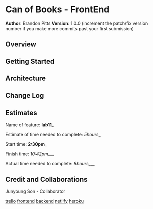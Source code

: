 # Can of Books - FrontEnd

**Author**: Brandon Pitts
**Version**: 1.0.0 (increment the patch/fix version number if you make more commits past your first submission)

## Overview
<!-- Provide a high level overview of what this application is and why you are building it, beyond the fact that it's an assignment for this class. (i.e. What's your problem domain?) -->

## Getting Started
<!-- What are the steps that a user must take in order to build this app on their own machine and get it running? -->

## Architecture
<!-- Provide a detailed description of the application design. What technologies (languages, libraries, etc) you're using, and any other relevant design information. -->

## Change Log
<!-- Use this area to document the iterative changes made to your application as each feature is successfully implemented. Use time stamps. Here's an example:

01-01-2001 4:59pm - Application now has a fully-functional express server, with a GET route for the location resource. -->

## Estimates
Name of feature: __lab11___

Estimate of time needed to complete: _5hours__

Start time: __2:30pm___

Finish time: _10:42pm____

Actual time needed to complete: _8hours____

## Credit and Collaborations

Junyoung Son - Collaborator

[trello](https://trello.com/b/Ko1TmmHB/building-crud-apps-with-mongodb-lab11)
[frontend](https://github.com/Junyoungson808/can-of-books-frontend)
[backend](https://github.com/brandomoki/can-of-books-backend)
[netlify](https://radiant-arithmetic-aa4507.netlify.app/)
[heroku](https://can-of-books-lab.herokuapp.com/)